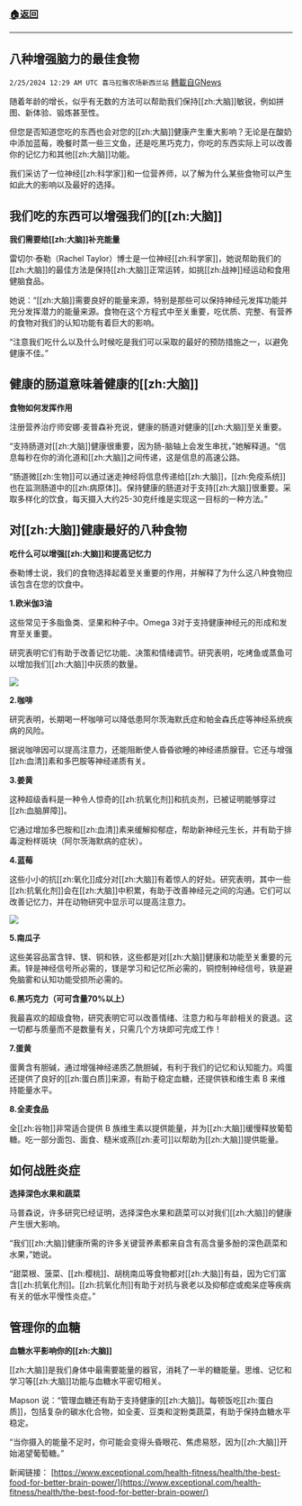###  [:house:返回](README.md)
---


## 八种增强脑力的最佳食物
`2/25/2024 12:29 AM UTC 喜马拉雅农场新西兰站` [轉載自GNews](https://gnews.org/articles/2338676)

随着年龄的增长，似乎有无数的方法可以帮助我们保持[[zh:大脑]]敏锐，例如拼图、新体验、锻炼甚至性。 

  

但您是否知道您吃的东西也会对您的[[zh:大脑]]健康产生重大影响？无论是在酸奶中添加蓝莓，晚餐时蒸一些三文鱼，还是吃黑巧克力，你吃的东西实际上可以改善你的记忆力和其他[[zh:大脑]]功能。 


我们采访了一位神经[[zh:科学家]]和一位营养师，以了解为什么某些食物可以产生如此大的影响以及最好的选择。 

  

  

## 我们吃的东西可以增强我们的[[zh:大脑]] 

  

**我们需要给[[zh:大脑]]补充能量**

  

雷切尔·泰勒（Rachel Taylor）博士是一位神经[[zh:科学家]]，她说帮助我们的[[zh:大脑]]的最佳方法是保持[[zh:大脑]]正常运转，如挑[[zh:战神]]经运动和食用健脑食品。 

  

她说：“[[zh:大脑]]需要良好的能量来源，特别是那些可以保持神经元发挥功能并充分发挥潜力的能量来源。食物在这个方程式中至关重要，吃优质、完整、有营养的食物对我们的认知功能有着巨大的影响。 

  

“注意我们吃什么以及什么时候吃是我们可以采取的最好的预防措施之一，以避免健康不佳。” 

  

  

## 健康的肠道意味着健康的[[zh:大脑]] 

  

**食物如何发挥作用**

  

注册营养治疗师安娜·麦普森补充说，健康的肠道对健康的[[zh:大脑]]至关重要。 

  

“支持肠道对[[zh:大脑]]健康很重要，因为肠-脑轴上会发生串扰，”她解释道。“信息每秒在你的消化道和[[zh:大脑]]之间传递，这是信息的高速公路。 

  

“肠道微[[zh:生物]]可以通过迷走神经将信息传递给[[zh:大脑]]，[[zh:免疫系统]]也在监测肠道中的[[zh:病原体]]。保持健康的肠道对于支持[[zh:大脑]]很重要。采取多样化的饮食，每天摄入大约25-30克纤维是实现这一目标的一种方法。” 

  

  

## 对[[zh:大脑]]健康最好的八种食物 

  

**吃什么可以增强[[zh:大脑]]和提高记忆力**

  

泰勒博士说，我们的食物选择起着至关重要的作用，并解释了为什么这八种食物应该包含在您的饮食中。 

  

  

**1.欧米伽3油**

  

这些常见于多脂鱼类、坚果和种子中。Omega 3对于支持健康神经元的形成和发育至关重要。 

  

研究表明它们有助于改善记忆功能、决策和情绪调节。研究表明，吃烤鱼或蒸鱼可以增加我们[[zh:大脑]]中灰质的数量。 

  

![](ipfs://QmSpCHWvsx7xWkCUFwxBnoFHqHiiBm34NGm8Y9RFePTkXi?.png)

  

**2.咖啡**

  

研究表明，长期喝一杯咖啡可以降低患阿尔茨海默氏症和帕金森氏症等神经系统疾病的风险。 

  

据说咖啡因可以提高注意力，还能阻断使人昏昏欲睡的神经递质腺苷。它还与增强[[zh:血清]]素和多巴胺等神经递质有关。 

  

**3.姜黄**

  

这种超级香料是一种令人惊奇的[[zh:抗氧化剂]]和抗炎剂，已被证明能够穿过[[zh:血脑屏障]]。 

  

它通过增加多巴胺和[[zh:血清]]素来缓解抑郁症，帮助新神经元生长，并有助于排毒淀粉样斑块（阿尔茨海默病的症状）。 

  

  

**4.蓝莓**

  

这些小小的抗[[zh:氧化]]成分对[[zh:大脑]]有着惊人的好处。研究表明，其中一些[[zh:抗氧化剂]]会在[[zh:大脑]]中积累，有助于改善神经元之间的沟通。它们可以改善记忆力，并在动物研究中显示可以提高注意力。 


![](ipfs://QmYi8JRjEQrMJSDKVZhTG8DxstWudRS5TKmqaGsJLrYZuW?.png)

  

  

**5.南瓜子**

  

这些美容品富含锌、镁、铜和铁，这些都是对[[zh:大脑]]健康和功能至关重要的元素。锌是神经信号所必需的，镁是学习和记忆所必需的，铜控制神经信号，铁是避免脑雾和认知功能受损所必需的。 

  

  

**6.黑巧克力（可可含量70%以上）**

  

我最喜欢的超级食物，研究表明它可以改善情绪、注意力和与年龄相关的衰退。这一切都与质量而不是数量有关，只需几个方块即可完成工作！ 

  

  

**7.蛋黄**

  

蛋黄含有胆碱，通过增强神经递质乙酰胆碱，有利于我们的记忆和认知能力。鸡蛋还提供了良好的[[zh:蛋白质]]来源，有助于稳定血糖，还提供铁和维生素 B 来维持能量水平。 

  

  

**8.全麦食品**

  

全[[zh:谷物]]非常适合提供 B 族维生素以提供能量，并为[[zh:大脑]]缓慢释放葡萄糖。吃一部分面包、面食、糙米或燕[[zh:麦可]]以帮助为[[zh:大脑]]提供能量。 

  

  

  

## 如何战胜炎症 

  

**选择深色水果和蔬菜**

  

马普森说，许多研究已经证明，选择深色水果和蔬菜可以对我们[[zh:大脑]]的健康产生很大影响。 

  

“我们[[zh:大脑]]健康所需的许多关键营养素都来自含有高含量多酚的深色蔬菜和水果，”她说。 

  

“甜菜根、菠菜、[[zh:樱桃]]、胡桃南瓜等食物都对[[zh:大脑]]有益，因为它们富含[[zh:抗氧化剂]]。[[zh:抗氧化剂]]有助于对抗与衰老以及抑郁症或痴呆症等疾病有关的低水平慢性炎症。” 

  

  

## 管理你的血糖 

  

  

**血糖水平影响你的[[zh:大脑]]**

  

[[zh:大脑]]是我们身体中最需要能量的器官，消耗了一半的糖能量。思维、记忆和学习等[[zh:大脑]]功能与血糖水平密切相关。 

  

Mapson 说：“管理血糖还有助于支持健康的[[zh:大脑]]。每顿饭吃[[zh:蛋白质]]，包括复杂的碳水化合物，如全麦、豆类和淀粉类蔬菜，有助于保持血糖水平稳定。 

  

“当你摄入的能量不足时，你可能会变得头昏眼花、焦虑易怒，因为[[zh:大脑]]开始渴望葡萄糖。”



新闻链接：
[https://www.exceptional.com/health-fitness/health/the-best-food-for-better-brain-power/](https://www.exceptional.com/health-fitness/health/the-best-food-for-better-brain-power/)


